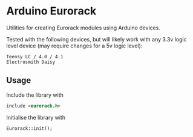 # Arduino Eurorack

Utilities for creating Eurorack modules using Arduino devices.

Tested with the following devices, but will likely work with any 3.3v logic level device (may require changes for a 5v logic level):

    Teensy LC / 4.0 / 4.1
    Electrosmith Daisy


## Usage

Include the library with 

```markdown
include <eurorack.h>
```
    
Initialise the library with

```markdown
Eurorack::init();
```

